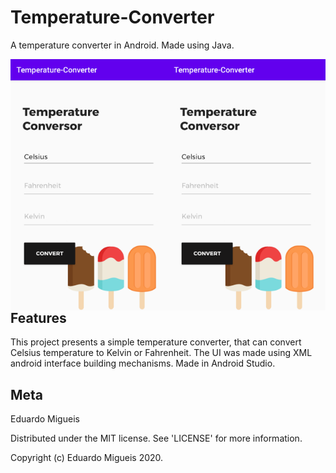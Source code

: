 # Temperature-Converter
 A temperature converter in Android. Made using Java.
 <p>
   <img src="sc1.png" align="left" width="50%"/>
    <img src="sc1.png" align="right" width="50%"/>
 </p>

 ## Features
  This project presents a simple temperature converter, that can convert Celsius temperature to Kelvin or Fahrenheit. The UI was made using XML android interface building mechanisms. Made in Android Studio.

## Meta
Eduardo Migueis

Distributed under the MIT license. See 'LICENSE' for more information.

Copyright (c) Eduardo Migueis 2020.
